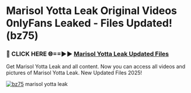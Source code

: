# Marisol Yotta Leak Original Videos 0nlyFans Leaked - Files Updated! (bz75)

<h3>🔴 CLICK HERE 🌐==►► <a href="https://tinyurl.com/brd5kh86" rel="nofollow">Marisol Yotta Leak Updated Files</a></h3>

Get Marisol Yotta Leak and all content. Now you can access all videos and pictures of Marisol Yotta Leak. New Updated Files 2025!

[![bz75](https://i.imgur.com/K7sEzmb.gif)](https://tinyurl.com/brd5kh86)
marisol yotta leak
